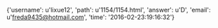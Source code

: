 {'username': u'lixue12', 'path': u'1154/1154.html', 'answer': u'D', 'email': u'freda9435@hotmail.com', 'time': '2016-02-23:19:16:32'}